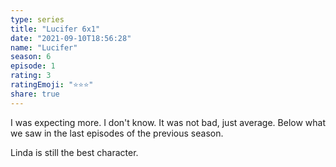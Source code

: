 ```yaml
---
type: series
title: "Lucifer 6x1"
date: "2021-09-10T18:56:28"
name: "Lucifer"
season: 6
episode: 1
rating: 3
ratingEmoji: "⭐️⭐️⭐️"
share: true
---
```


I was expecting more. I don't know. It was not bad, just average. Below what we saw in the last episodes of the previous season. 

Linda is still the best character.
